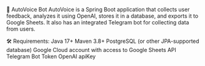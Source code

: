 🚀 AutoVoice Bot
AutoVoice is a Spring Boot application that collects user feedback, analyzes it using OpenAI, stores it in a database, and exports it to Google Sheets.
It also has an integrated Telegram bot for collecting data from users.

🛠️ Requirements:
Java 17+
Maven 3.8+
PostgreSQL (or other JPA-supported database)
Google Cloud account with access to Google Sheets API
Telegram Bot Token
OpenAI apiKey